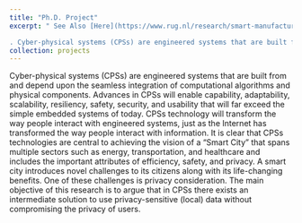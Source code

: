 ```yaml
---
title: "Ph.D. Project"
excerpt: " See Also [Here](https://www.rug.nl/research/smart-manufacturing-systems/researchprojects/projectteimour)

. Cyber-physical systems (CPSs) are engineered systems that are built from and depend upon the seamless integration of computational algorithms and physical components. Advances in CPSs will enable capability, adaptability, scalability, resiliency, safety, security, and usability that will far exceed the simple embedded systems of today. CPSs technology will transform the way people interact with engineered systems, just as the Internet has transformed the way people interact with information. It is clear that CPSs technologies are central to achieving the vision of a “Smart City” that spans multiple sectors such as energy, transportation, and healthcare and includes the important attributes of efficiency, safety, and privacy. A smart city introduces novel challenges to its citizens along with its life-changing benefits. One of these challenges is privacy consideration. The main objective of this research is to argue that in CPSs there exists an intermediate solution to use privacy-sensitive (local) data without compromising the privacy of users."
collection: projects
---
```

Cyber-physical systems (CPSs) are engineered systems that are built from and depend upon the seamless integration of computational algorithms and physical components. Advances in CPSs will enable capability, adaptability, scalability, resiliency, safety, security, and usability that will far exceed the simple embedded systems of today. CPSs technology will transform the way people interact with engineered systems, just as the Internet has transformed the way people interact with information. It is clear that CPSs technologies are central to achieving the vision of a “Smart City” that spans multiple sectors such as energy, transportation, and healthcare and includes the important attributes of efficiency, safety, and privacy. A smart city introduces novel challenges to its citizens along with its life-changing benefits. One of these challenges is privacy consideration. The main objective of this research is to argue that in CPSs there exists an intermediate solution to use privacy-sensitive (local) data without compromising the privacy of users.
